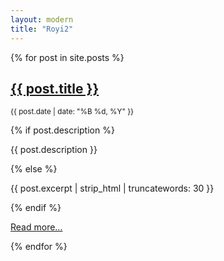 ```yaml
---
layout: modern
title: "Royi2"
---
```


{% for post in site.posts %}
<article>
  <h2>
    <a href="{{ post.url | relative_url }}">{{ post.title }}</a>
  </h2>
  <small>{{ post.date | date: "%B %d, %Y" }}</small>

  {% if post.description %}
    <p>{{ post.description }}</p>
  {% else %}
    <p>{{ post.excerpt | strip_html | truncatewords: 30 }}</p>
  {% endif %}

  <p>
    <a href="{{ post.url | relative_url }}">Read more…</a>
  </p>
</article>
{% endfor %}

